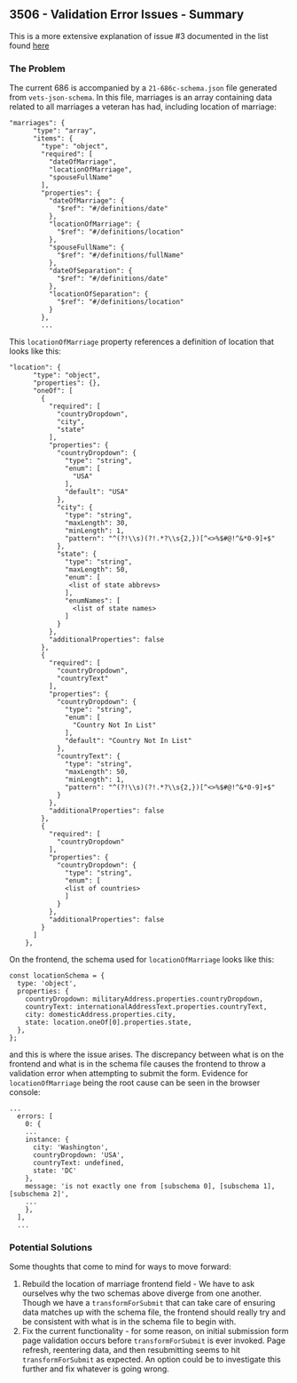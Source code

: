 ## 3506 - Validation Error Issues - Summary
This is a more extensive explanation of issue #3 documented in the list found [here](https://github.com/department-of-veterans-affairs/va.gov-team/blob/master/teams/vsa/teams/ebenefits/features/view-update-dependents/engineering/686FrontEndResearch.md)

### The Problem
The current 686 is accompanied by a `21-686c-schema.json` file generated from `vets-json-schema`. In this file, marriages is an array containing data 
related to all marriages a veteran has had, including location of marriage:
```
"marriages": {
      "type": "array",
      "items": {
        "type": "object",
        "required": [
          "dateOfMarriage",
          "locationOfMarriage",
          "spouseFullName"
        ],
        "properties": {
          "dateOfMarriage": {
            "$ref": "#/definitions/date"
          },
          "locationOfMarriage": {
            "$ref": "#/definitions/location"
          },
          "spouseFullName": {
            "$ref": "#/definitions/fullName"
          },
          "dateOfSeparation": {
            "$ref": "#/definitions/date"
          },
          "locationOfSeparation": {
            "$ref": "#/definitions/location"
          }
        },
        ...
```
This `locationOfMarriage` property references a definition of location that looks like this:
```
"location": {
      "type": "object",
      "properties": {},
      "oneOf": [
        {
          "required": [
            "countryDropdown",
            "city",
            "state"
          ],
          "properties": {
            "countryDropdown": {
              "type": "string",
              "enum": [
                "USA"
              ],
              "default": "USA"
            },
            "city": {
              "type": "string",
              "maxLength": 30,
              "minLength": 1,
              "pattern": "^(?!\\s)(?!.*?\\s{2,})[^<>%$#@!^&*0-9]+$"
            },
            "state": {
              "type": "string",
              "maxLength": 50,
              "enum": [
               <list of state abbrevs>
              ],
              "enumNames": [
                <list of state names>
              ]
            }
          },
          "additionalProperties": false
        },
        {
          "required": [
            "countryDropdown",
            "countryText"
          ],
          "properties": {
            "countryDropdown": {
              "type": "string",
              "enum": [
                "Country Not In List"
              ],
              "default": "Country Not In List"
            },
            "countryText": {
              "type": "string",
              "maxLength": 50,
              "minLength": 1,
              "pattern": "^(?!\\s)(?!.*?\\s{2,})[^<>%$#@!^&*0-9]+$"
            }
          },
          "additionalProperties": false
        },
        {
          "required": [
            "countryDropdown"
          ],
          "properties": {
            "countryDropdown": {
              "type": "string",
              "enum": [
              <list of countries>
              ]
            }
          },
          "additionalProperties": false
        }
      ]
    },
 ```
On the frontend, the schema used for `locationOfMarriage` looks like this:
```
const locationSchema = {
  type: 'object',
  properties: {
    countryDropdown: militaryAddress.properties.countryDropdown,
    countryText: internationalAddressText.properties.countryText,
    city: domesticAddress.properties.city,
    state: location.oneOf[0].properties.state,
  },
};
```

and this is where the issue arises. The discrepancy between what is on the frontend and what is in the schema file causes the frontend 
to throw a validation error when attempting to submit the form. Evidence for `locationOfMarriage` being the root cause can be seen in the
browser console:
```
...
  errors: [
    0: {
    ...
    instance: {
      city: 'Washington',
      countryDropdown: 'USA',
      countryText: undefined,
      state: 'DC'
    },
    message: 'is not exactly one from [subschema 0], [subschema 1], [subschema 2]',
    ...
    },
  ],
  ...
```

### Potential Solutions
Some thoughts that come to mind for ways to move forward:
1. Rebuild the location of marriage frontend field - We have to ask ourselves why the two schemas above diverge from one another. Though we have a `transformForSubmit` that can take care of 
ensuring data matches up with the schema file, the frontend should really try and be consistent with what is in the schema file to begin with.
2. Fix the current functionality - for some reason, on initial submission form page validation occurs before `transformForSubmit` is ever invoked. Page refresh, reentering data, 
and then resubmitting seems to hit `transformForSubmit` as expected. An option could be to investigate this further and fix whatever is going wrong.
